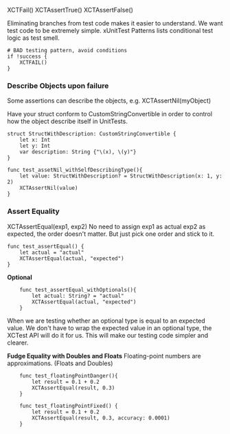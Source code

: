 XCTFail()
XCTAssertTrue()
XCTAssertFalse()

Eliminating branches from test code makes it easier to understand. We want test code to be extremely simple. xUnitTest Patterns lists conditional test logic as test smell.
```
# BAD testing pattern, avoid conditions
if !success {
    XCTFAIL()
}
```


### Describe Objects upon failure
Some assertions can describe the objects, e.g.
XCTAssertNil(myObject)

Have your struct conform to CustomStringConvertible in order to control how the object describe itself in UnitTests.
```
struct StructWithDescription: CustomStringConvertible {
    let x: Int
    let y: Int
    var description: String {"\(x), \(y)"}
}

func test_assetNil_withSelfDescribingType(){
    let value: StructWithDescription? = StructWithDescription(x: 1, y: 2)
    XCTAssertNil(value)
}
```


### Assert Equality
XCTAssertEqual(exp1, exp2)
No need to assign exp1 as actual exp2 as expected, the order doesn't matter. But just pick one order and stick to it.

```
func test_assertEqual() {
    let actual = "actual"
    XCTAssertEqual(actual, "expected")
}
```

**Optional**
```
    func test_assertEqual_withOptionals(){
        let actual: String? = "actual"
        XCTAssertEqual(actual, "expected")
    }
```
When we are testing whether an optional type is equal to an expected value. We don't have to wrap the expected value in an optional type, the XCTest API will do it for us. This will make our testing code simpler and clearer. 

**Fudge Equality with Doubles and Floats**
Floating-point numbers are approximations. (Floats and Doubles)
```
    func test_floatingPointDanger(){
        let result = 0.1 + 0.2
        XCTAssertEqual(result, 0.3)
    }
    
    func test_floatingPointFixed() {
        let result = 0.1 + 0.2
        XCTAssertEqual(result, 0.3, accuracy: 0.0001)
    }
```
